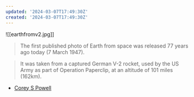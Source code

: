 ```yaml
---
updated: '2024-03-07T17:49:30Z'
created: '2024-03-07T17:49:30Z'
---
```

![[earthfromv2.jpg]]

> The first published photo of Earth from space was released 77 years ago today (7 March 1947).

> It was taken from a captured German V-2 rocket, used by the US Army as part of Operation Paperclip, at an altitude of 101 miles (162km).

- [Corey S Powell](https://mastodon.social/@coreyspowell/112055451172348827)
